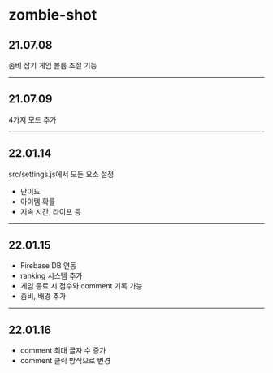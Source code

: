 # zombie-shot

## 21.07.08

좀비 잡기 게임
볼륨 조절 기능

---

## 21.07.09

4가지 모드 추가

---

## 22.01.14

src/settings.js에서 모든 요소 설정

-   난이도
-   아이템 확률
-   지속 시간, 라이프 등

---

## 22.01.15

-   Firebase DB 연동
-   ranking 시스템 추가
-   게임 종료 시 점수와 comment 기록 가능
-   좀비, 배경 추가

---

## 22.01.16

-   comment 최대 글자 수 증가
-   comment 클릭 방식으로 변경

